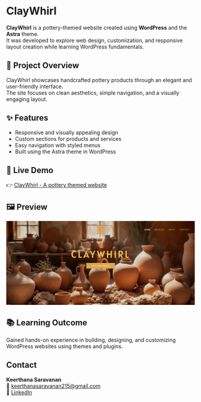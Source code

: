 # ClayWhirl

**ClayWhirl** is a pottery-themed website created using **WordPress** and the **Astra** theme.  
It was developed to explore web design, customization, and responsive layout creation while learning WordPress fundamentals.

## 🌿 Project Overview
ClayWhirl showcases handcrafted pottery products through an elegant and user-friendly interface.  
The site focuses on clean aesthetics, simple navigation, and a visually engaging layout.

## ✨ Features
- Responsive and visually appealing design  
- Custom sections for products and services  
- Easy navigation with styled menus  
- Built using the Astra theme in WordPress  

## 🔗 Live Demo
👉 [ClayWhirl - A pottery themed website](http://potteryshop.lovestoblog.com/)

## 🖼️ Preview
![ClayWhirl Homepage](https://github.com/S-KeerthanaDharshini/WordPress-Projects/blob/main/ClayWhirl/wordproject.png?raw=true)


## 📚 Learning Outcome
Gained hands-on experience in building, designing, and customizing WordPress websites using themes and plugins.


## Contact
**Keerthana Saravanan**  
📧 keerthanasaravanan215@gmail.com  
🔗 [LinkedIn](https://www.linkedin.com/in/keerthana211701/)

